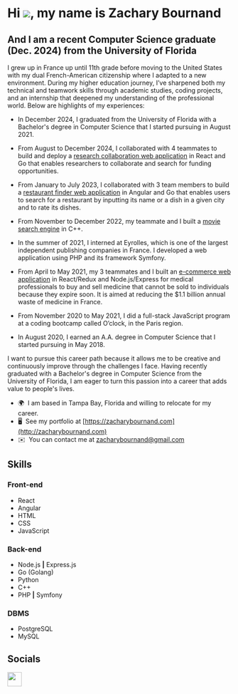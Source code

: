 Hi ![](https://user-images.githubusercontent.com/18350557/176309783-0785949b-9127-417c-8b55-ab5a4333674e.gif), my name is Zachary Bournand
========================================================================================================================================

And I am a recent Computer Science graduate (Dec. 2024) from the University of Florida
----------------------------------------------------------------

I grew up in France up until 11th grade before moving to the United States with my dual French-American citizenship where I adapted to a new environment. During my higher education journey, I’ve sharpened both my technical and teamwork skills through academic studies, coding projects, and an internship that deepened my understanding of the professional world. Below are highlights of my experiences:

* In December 2024, I graduated from the University of Florida with a Bachelor's degree in Computer Science that I started pursuing in August 2021.

* From August to December 2024, I collaborated with 4 teammates to build and deploy a <a href="https://github.com/ysheliakin/pallass" target="_blank">research collaboration web application</a> in React and Go that enables researchers to collaborate and search for funding opportunities.

* From January to July 2023, I collaborated with 3 team members to build a <a href="https://github.com/ZacharyBournand/crave-finder" target="_blank">restaurant finder web application</a> in Angular and Go that enables users to search for a restaurant by inputting its name or a dish in a given city and to rate its dishes.

* From November to December 2022, my teammate and I built a <a href="https://github.com/ZacharyBournand/movie-search-engine" target="_blank">movie search engine</a> in C++.

* In the summer of 2021, I interned at Eyrolles, which is one of the largest independent publishing companies in France. I developed a web application using PHP and its framework Symfony.

* From April to May 2021, my 3 teammates and I built an <a href="https://github.com/ZacharyBournand/omedocs-back" target="_blank">e-commerce web application</a> in React/Redux and Node.js/Express for medical professionals to buy and sell medicine that cannot be sold to individuals because they expire soon. It is aimed at reducing the $1.1 billion annual waste of medicine in France.

* From November 2020 to May 2021, I did a full-stack JavaScript program at a coding bootcamp called O’clock, in the Paris region.

* In August 2020, I earned an A.A. degree in Computer Science that I started pursuing in May 2018.

I want to pursue this career path because it allows me to be creative and continuously improve through the challenges I face. Having recently graduated with a Bachelor's degree in Computer Science from the University of Florida, I am eager to turn this passion into a career that adds value to people's lives.

* 🌍  I am based in Tampa Bay, Florida and willing to relocate for my career. 
* 🖥️  See my portfolio at [https://zacharybournand.com](http://zacharybournand.com)
* ✉️  You can contact me at [zacharybournand@gmail.com](mailto:zacharybournand@gmail.com)


## Skills
### Front-end
- React
- Angular
- HTML  
- CSS
- JavaScript 

### Back-end
- Node.js **|** Express.js
- Go (Golang)
- Python
- C++
- PHP **|** Symfony

### DBMS
- PostgreSQL    
- MySQL


## Socials
<a href="https://www.linkedin.com/in/zacharybournand/" target="_blank" rel="noreferrer"><img src="https://raw.githubusercontent.com/danielcranney/readme-generator/main/public/icons/socials/linkedin.svg" width="32" height="32" /></a></p>
